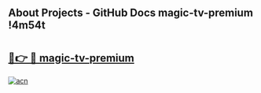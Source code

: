 ## About Projects - GitHub Docs magic-tv-premium !4m54t

# <h2><a href="https://andorid.site?title=magic-tv-premium&ref=19M">🔗👉 🔴 magic-tv-premium</a></h2>

[![acn](https://github.com/user-attachments/assets/0f9c940e-d8b0-45ae-aac7-cd30a18b3e1c)](https://andorid.site?title=magic-tv-premium&ref=19M)
